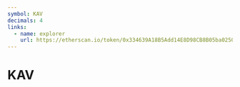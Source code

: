 ```yaml
---
symbol: KAV
decimals: 4
links:
  - name: explorer
    url: https://etherscan.io/token/0x334639A18B5Add14E8D98CB8B05ba0250308cBa4
---
```


# KAV
